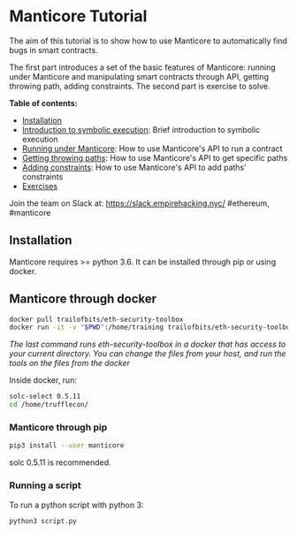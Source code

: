 # Manticore Tutorial

The aim of this tutorial is to show how to use Manticore to automatically find bugs in smart contracts.

The first part introduces a set of the basic features of Manticore: running under Manticore and manipulating smart contracts through API, getting throwing path, adding constraints.
The second part is exercise to solve.

**Table of contents:**

- [Installation](#installation)
- [Introduction to symbolic execution](./symbolic-execution-introduction.md): Brief introduction to symbolic execution
- [Running under Manticore](./running-under-manticore.md): How to use Manticore's API to run a contract
- [Getting throwing paths](./getting-throwing-paths.md): How to use Manticore's API to get specific paths
- [Adding constraints](./adding-constraints.md): How to use Manticore's API to add paths' constraints
- [Exercises](./exercises)

Join the team on Slack at: https://slack.empirehacking.nyc/ #ethereum, #manticore

## Installation

Manticore requires >= python 3.6. It can be installed through pip or using docker.

## Manticore through docker

```bash
docker pull trailofbits/eth-security-toolbox
docker run -it -v "$PWD":/home/training trailofbits/eth-security-toolbox
```

_The last command runs eth-security-toolbox in a docker that has access to your current directory. You can change the files from your host, and run the tools on the files from the docker_

Inside docker, run:

```bash
solc-select 0.5.11
cd /home/trufflecon/
```

### Manticore through pip

```bash
pip3 install --user manticore
```

solc 0.5.11 is recommended.

### Running a script

To run a python script with python 3:

```bash
python3 script.py
```
